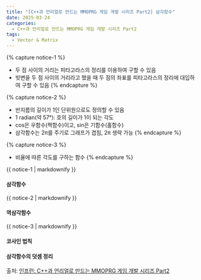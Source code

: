 ```yaml
---
title: "[C++과 언리얼로 만드는 MMOPRG 게임 개발 시리즈 Part2] 삼각함수"
date: 2025-03-24
categories:
  - C++과 언리얼로 만드는 MMOPRG 게임 개발 시리즈 Part2
tags:
  - Vector & Matrix
---
```




{% capture notice-1 %}
* 두 점 사이의 거리는 피타고라스의 정리를 이용하여 구할 수 있음
* 빗변을 두 점 사이의 거리라고 했을 때 두 점의 좌표를 피타고라스의 정리에 대입하여 구할 수 있음
{% endcapture %}

{% capture notice-2 %}
* 반지름의 길이가 1인 단위원으로도 정의할 수 있음
* 1 radian(약 57°): 호의 길이가 1이 되는 각도
* cos은 우함수(짝함수)이고, sin은 기함수(홀함수)
* 삼각함수는 2π를 주기로 그래프가 겹침, 2π 생략 가능
{% endcapture %}

{% capture notice-3 %}
* 비율에 따른 각도를 구하는 함수
{% endcapture %}





<div class="notice">
  {{ notice-1 | markdownify }}
</div>

#### 삼각함수



<div class="notice">
  {{ notice-2 | markdownify }}
</div>

#### 역삼각함수



<div class="notice">
  {{ notice-3 | markdownify }}
</div>

#### 코사인 법칙



#### 삼각함수의 덧셈 정리



출처: [인프런: C++과 언리얼로 만드는 MMOPRG 게임 개발 시리즈 Part2][source]

[source]: https://www.inflearn.com/course/%EC%96%B8%EB%A6%AC%EC%96%BC-3d-mmorpg-2/dashboard
